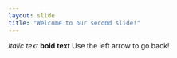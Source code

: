 ```yaml
---
layout: slide
title: "Welcome to our second slide!"
---
```

_italic text_ __bold text__
Use the left arrow to go back!
